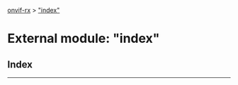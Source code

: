 [onvif-rx](../README.md) > ["index"](../modules/_index_.md)

# External module: "index"

## Index

---

